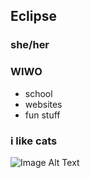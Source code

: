 ## Eclipse
### she/her
### WIWO
- school
- websites
- fun stuff
### i like cats
![Image Alt Text](https://images.adagio.com/images2/custom_blends/90690.jpg)
<!--
**EcliqseX/EcliqseX** is a ✨ _special_ ✨ repository because its `README.md` (this file) appears on your GitHub profile.

Here are some ideas to get you started:

- 🔭 I’m currently working on ...
- 🌱 I’m currently learning ...
- 👯 I’m looking to collaborate on ...
- 🤔 I’m looking for help with ...
- 💬 Ask me about ...
- 📫 How to reach me: ...
- 😄 Pronouns: ...
- ⚡ Fun fact: ...
-->
